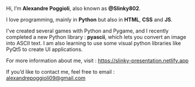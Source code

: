 Hi, I’m **Alexandre Poggioli**, also known as **@Slinky802**.

I love programming, mainly in **Python** but also in **HTML**, **CSS** and **JS**.

I've created several games with Python and Pygame, and I recently completed a new Python library : **pyascii**, which lets you convert an image into ASCII text.
I am also learning to use some visual python libraries like PyQt5 to create UI applications.

For more information about me, visit : https://slinky-presentation.netlify.app

If you’d like to contact me, feel free to email : alexandrepoggioli09@gmail.com
